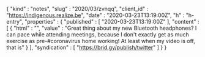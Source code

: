 {
  "kind" : "notes",
  "slug" : "2020/03/zvnqq",
  "client_id" : "https://indigenous.realize.be",
  "date" : "2020-03-23T13:19:00Z",
  "h" : "h-entry",
  "properties" : {
    "published" : [ "2020-03-23T13:19:00Z" ],
    "content" : [ {
      "html" : "",
      "value" : "Great thing about my new Bluetooth headphones? I can pace while attending meetings, because I don't exactly get as much exercise as pre-#coronavirus home working! At least when my video is off, that is"
    } ],
    "syndication" : [ "https://brid.gy/publish/twitter" ]
  }
}
